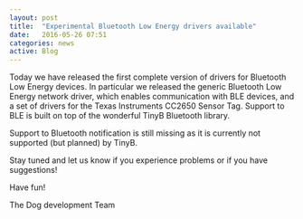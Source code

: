 ```yaml
---
layout: post
title:  "Experimental Bluetooth Low Energy drivers available"
date:   2016-05-26 07:51
categories: news
active: Blog
---
```

Today we have released the first complete version of drivers for Bluetooth Low Energy devices. In particular we released the generic Bluetooth Low Energy network driver, which enables communication with BLE devices, and a set of drivers for the Texas Instruments CC2650 Sensor Tag.
Support to BLE is built on top of the wonderful TinyB Bluetooth library.

Support to Bluetooth notification is still missing as it is currently not supported (but planned) by TinyB.  

Stay tuned and let us know if you experience problems or if you have suggestions!

Have fun!

The Dog development Team